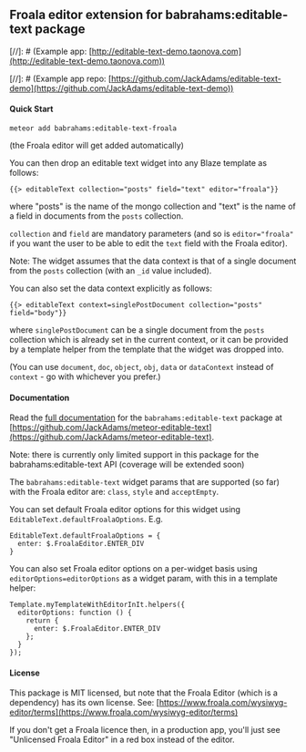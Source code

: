 Froala editor extension for babrahams:editable-text package
-----------------------------------------------------

[//]: # (Example app: [http://editable-text-demo.taonova.com](http://editable-text-demo.taonova.com))

[//]: # (Example app repo: [https://github.com/JackAdams/editable-text-demo](https://github.com/JackAdams/editable-text-demo))

#### Quick Start

	meteor add babrahams:editable-text-froala
	
(the Froala editor will get added automatically)

You can then drop an editable text widget into any Blaze template as follows:

	{{> editableText collection="posts" field="text" editor="froala"}}
	
where "posts" is the name of the mongo collection and "text" is the name of a field in documents from the `posts` collection.

`collection` and `field` are mandatory parameters (and so is `editor="froala"` if you want the user to be able to edit the `text` field with the Froala editor).

Note: The widget assumes that the data context is that of a single document from the `posts` collection (with an `_id` value included).

You can also set the data context explicitly as follows:

    {{> editableText context=singlePostDocument collection="posts" field="body"}}

where `singlePostDocument` can be a single document from the `posts` collection which is already set in the current context, or it can be provided by a template helper from the template that the widget was dropped into.

(You can use `document`, `doc`, `object`, `obj`, `data` or `dataContext` instead of `context` - go with whichever you prefer.)

#### Documentation

Read the [full documentation](https://github.com/JackAdams/meteor-editable-text#editable-text-for-meteor) for the `babrahams:editable-text` package at [https://github.com/JackAdams/meteor-editable-text](https://github.com/JackAdams/meteor-editable-text).

Note: there is currently only limited support in this package for the babrahams:editable-text API (coverage will be extended soon)

The `babrahams:editable-text` widget params that are supported (so far) with the Froala editor are: `class`, `style` and `acceptEmpty`.

You can set default Froala editor options for this widget using `EditableText.defaultFroalaOptions`. E.g.

```
EditableText.defaultFroalaOptions = {
  enter: $.FroalaEditor.ENTER_DIV
}
```

You can also set Froala editor options on a per-widget basis using `editorOptions=editorOptions` as a widget param, with this in a template helper:

```
Template.myTemplateWithEditorInIt.helpers({
  editorOptions: function () {
    return {
      enter: $.FroalaEditor.ENTER_DIV
    };
  }
});
```

#### License

This package is MIT licensed, but note that the Froala Editor (which is a dependency) has its own license. See: [https://www.froala.com/wysiwyg-editor/terms](https://www.froala.com/wysiwyg-editor/terms)

If you don't get a Froala licence then, in a production app, you'll just see "Unlicensed Froala Editor" in a red box instead of the editor.